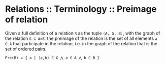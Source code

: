 # Relations :: Terminology :: Preimage of relation

Given a full definition of a relation `R` as the tuple `(A, G, B)`, with the graph of the relation `G ⊆ A⨯B`, the preimage of the relation is the set of all elements `a ∈ A` that participate in the relation, i.e. in the graph of the relation that is the set of ordered pairs.

`Pre(R) = { a | (a,b) ∈ G ⋀ a ∈ A ⋀ b ∈ B }`
